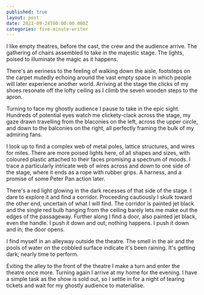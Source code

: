 ```yaml
---
published: true
layout: post
date: 2021-09-24T00:00:00.000Z
categories: five-minute-writer
---
```

I like empty theatres, before the cast, the crew and the audience arrive. The gathering of chairs assembled to take in the majestic stage. The lights, poised to illuminate the magic as it happens.

There's an eeriness to the feeling of walking down the aisle, footsteps on the carpet mutedly echoing around the vast empty space in which people will later experience another world. Arriving at the stage the clicks of my shoes resonate off the lofty ceiling as I climb the seven wooden steps to the apron.

Turning to face my ghostly audience I pause to take in the epic sight. Hundreds of potential eyes watch me clickety-clack across the stage, my gaze drawn travelling from the blaconies on the left, across the upper circle, and down to the balconies on the right, all perfectly framing the bulk of my admiring fans.

I look up to find a complex web of metal poles, lattice structures, and wires for miles. There are more poised lights here, of all shapes and sizes, with coloured plastic attached to their faces promising a spectrum of moods. I trace a particularly intricate web of wires across and down to one side of the stage, where it ends as a rope with rubber grips. A harness, and a promise of some Peter Pan action later.

There's a red light glowing in the dark recesses of that side of the stage. I dare to explore it and find a corridor. Proceeding cautiously I skulk toward the other end, uncertain of what I will find. The corridor is painted jet black and the single red bulb hanging from the ceiling barely lets me make out the edges of the passageway. Further along I find a door, also painted jet black, even the handle. I push it down and out; nothing happens. I push it down and in; the door opens.

I find myself in an alleyway outside the theatre. The smell in the air and the pools of water on the cobbled surface indicate it's been raining. It's getting dark; nearly time to perform.

Exiting the alley to the front of the theatre I make a turn and enter the theatre once more. Turning again I arrive at my home for the evening. I have a simple task as the show is sold out, so I settle in for a night of tearing tickets and wait for my ghostly audience to materialise.

